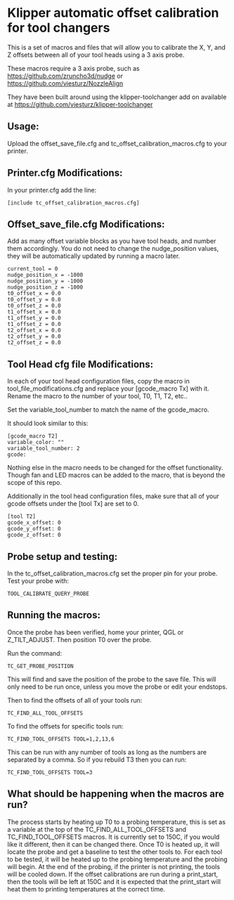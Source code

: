 # Klipper automatic offset calibration for tool changers  
This is a set of macros and files that will allow you to calibrate
the X, Y, and Z offsets between all of your tool heads using a 3 axis probe.  

These macros require a 3 axis probe, such as https://github.com/zruncho3d/nudge or https://github.com/viesturz/NozzleAlign

They have been built around using the klipper-toolchanger add on available at https://github.com/viesturz/klipper-toolchanger

## Usage:

Upload the offset_save_file.cfg and tc_offset_calibration_macros.cfg to your printer.

## Printer.cfg Modifications:
In your printer.cfg add the line:
```
[include tc_offset_calibration_macros.cfg]
```

## Offset_save_file.cfg Modifications:
Add as many offset variable blocks as you have tool heads, and number them accordingly. You do not need to change the nudge_position
values, they will be automatically updated by running a macro later.
```
current_tool = 0
nudge_position_x = -1000
nudge_position_y = -1000
nudge_position_z = -1000
t0_offset_x = 0.0
t0_offset_y = 0.0
t0_offset_z = 0.0
t1_offset_x = 0.0
t1_offset_y = 0.0
t1_offset_z = 0.0
t2_offset_x = 0.0
t2_offset_y = 0.0
t2_offset_z = 0.0
```

## Tool Head cfg file Modifications:
In each of your tool head configuration files, copy the macro in tool_file_modifications.cfg and replace your
[gcode_macro Tx] with it. Rename the macro to the number of your tool, T0, T1, T2, etc..

Set the variable_tool_number to match the name of the gcode_macro.

It should look similar to this:
```
[gcode_macro T2]
variable_color: ""
variable_tool_number: 2
gcode:
```

Nothing else in the macro needs to be changed for the offset functionality. Though fan and LED macros
can be added to the macro, that is beyond the scope of this repo.

Additionally in the tool head configuration files, make sure that all of your gcode offsets under 
the [tool Tx] are set to 0.
```
[tool T2]
gcode_x_offset: 0
gcode_y_offset: 0
gcode_z_offset: 0
```

## Probe setup and testing:
In the tc_offset_calibration_macros.cfg set the proper pin for your probe. Test your probe with:
```
TOOL_CALIBRATE_QUERY_PROBE
```

## Running the macros:
Once the probe has been verified, home your printer, QGL or Z_TILT_ADJUST. Then position T0 over the probe.

Run the command: 
```
TC_GET_PROBE_POSITION
```

This will find and save the position of the probe to the save file. This will only need to be run once, unless you move the
probe or edit your endstops.

Then to find the offsets of all of your tools run:
```
TC_FIND_ALL_TOOL_OFFSETS
```
To find the offsets for specific tools run:
```
TC_FIND_TOOL_OFFSETS TOOL=1,2,13,6
```
This can be run with any number of tools as long as the numbers are separated by a comma. So if you rebuild T3 then you can run:
```
TC_FIND_TOOL_OFFSETS TOOL=3
```

## What should be happening when the macros are run?
The process starts by heating up T0 to a probing temperature, this is set as a variable at the top of the TC_FIND_ALL_TOOL_OFFSETS
and TC_FIND_TOOL_OFFSETS macros. It is currently set to 150C, if you would like it different, then it can be changed there. Once
T0 is heated up, it will locate the probe and get a baseline to test the other tools to. For each tool to be tested, it will be heated
up to the probing temperature and the probing will begin. At the end of the probing, if the printer is not printing, the tools will be
cooled down. If the offset calibrations are run during a print_start, then the tools will be left at 150C and it is expected that the
print_start will heat them to printing temperatures at the correct time.
